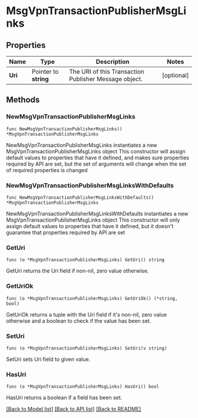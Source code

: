 # MsgVpnTransactionPublisherMsgLinks

## Properties

Name | Type | Description | Notes
------------ | ------------- | ------------- | -------------
**Uri** | Pointer to **string** | The URI of this Transaction Publisher Message object. | [optional] 

## Methods

### NewMsgVpnTransactionPublisherMsgLinks

`func NewMsgVpnTransactionPublisherMsgLinks() *MsgVpnTransactionPublisherMsgLinks`

NewMsgVpnTransactionPublisherMsgLinks instantiates a new MsgVpnTransactionPublisherMsgLinks object
This constructor will assign default values to properties that have it defined,
and makes sure properties required by API are set, but the set of arguments
will change when the set of required properties is changed

### NewMsgVpnTransactionPublisherMsgLinksWithDefaults

`func NewMsgVpnTransactionPublisherMsgLinksWithDefaults() *MsgVpnTransactionPublisherMsgLinks`

NewMsgVpnTransactionPublisherMsgLinksWithDefaults instantiates a new MsgVpnTransactionPublisherMsgLinks object
This constructor will only assign default values to properties that have it defined,
but it doesn't guarantee that properties required by API are set

### GetUri

`func (o *MsgVpnTransactionPublisherMsgLinks) GetUri() string`

GetUri returns the Uri field if non-nil, zero value otherwise.

### GetUriOk

`func (o *MsgVpnTransactionPublisherMsgLinks) GetUriOk() (*string, bool)`

GetUriOk returns a tuple with the Uri field if it's non-nil, zero value otherwise
and a boolean to check if the value has been set.

### SetUri

`func (o *MsgVpnTransactionPublisherMsgLinks) SetUri(v string)`

SetUri sets Uri field to given value.

### HasUri

`func (o *MsgVpnTransactionPublisherMsgLinks) HasUri() bool`

HasUri returns a boolean if a field has been set.


[[Back to Model list]](../README.md#documentation-for-models) [[Back to API list]](../README.md#documentation-for-api-endpoints) [[Back to README]](../README.md)


